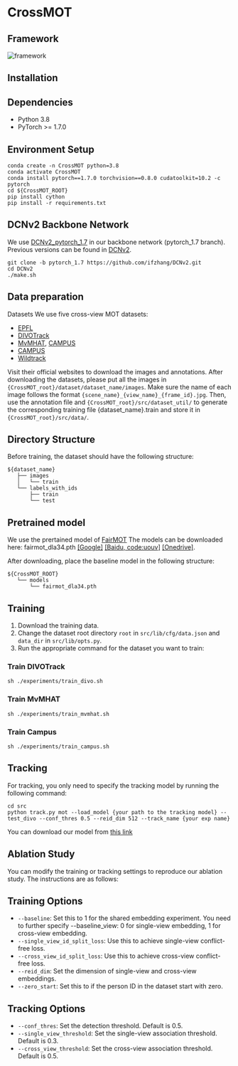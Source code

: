 # CrossMOT

## Framework
![framework](asset/framework.jpg)

## Installation
## Dependencies
* Python 3.8
* PyTorch >= 1.7.0

## Environment Setup
```
conda create -n CrossMOT python=3.8
conda activate CrossMOT
conda install pytorch==1.7.0 torchvision==0.8.0 cudatoolkit=10.2 -c pytorch
cd ${CrossMOT_ROOT}
pip install cython
pip install -r requirements.txt
```

## DCNv2 Backbone Network
We use [DCNv2_pytorch_1.7](https://github.com/ifzhang/DCNv2/tree/pytorch_1.7) in our backbone network (pytorch_1.7 branch). Previous versions can be found in [DCNv2](https://github.com/CharlesShang/DCNv2).

```
git clone -b pytorch_1.7 https://github.com/ifzhang/DCNv2.git
cd DCNv2
./make.sh
```

## Data preparation
Datasets
We use five cross-view MOT datasets:
* [EPFL](https://www.epfl.ch/labs/cvlab/data/data-pom-index-php/)
* [DIVOTrack](https://github.com/shengyuhao/DIVOTrack)
* [MvMHAT](https://github.com/realgump/MvMHAT), [CAMPUS](http://web.cs.ucla.edu/~yuanluxu/research/mv_track.html)
* [CAMPUS](http://web.cs.ucla.edu/~yuanluxu/research/mv_track.html)
* [Wildtrack](https://www.epfl.ch/labs/cvlab/data/data-wildtrack/)

Visit their official websites to download the images and annotations. After downloading the datasets, please put all the images in `{CrossMOT_root}/dataset/dataset_name/images`. Make sure the name of each image follows the format `{scene_name}_{view_name}_{frame_id}.jpg`. Then, use the annotation file and `{CrossMOT_root}/src/dataset_util/` to generate the corresponding training file {dataset_name}.train and store it in `{CrossMOT_root}/src/data/`.

## Directory Structure
Before training, the dataset should have the following structure:

```
${dataset_name}
   ├── images
   │   └── train
   └── labels_with_ids
       ├── train
       └── test

```


## Pretrained model

We use the prertained model of [FairMOT](https://github.com/ifzhang/FairMOT) The models can be downloaded here: fairmot_dla34.pth [[Google]](https://drive.google.com/file/d/1iqRQjsG9BawIl8SlFomMg5iwkb6nqSpi/view?usp=sharing) [[Baidu, code:uouv]](https://pan.baidu.com/s/1H1Zp8wrTKDk20_DSPAeEkg) [[Onedrive]](https://microsoftapc-my.sharepoint.com/:u:/g/personal/v-yifzha_microsoft_com/EWHN_RQA08BDoEce_qFW-ogBNUsb0jnxG3pNS3DJ7I8NmQ?e=p0Pul1).

After downloading, place the baseline model in the following structure:
```
${CrossMOT_ROOT}
   └── models
       └── fairmot_dla34.pth
```

## Training
1. Download the training data.
2. Change the dataset root directory `root` in `src/lib/cfg/data.json` and `data_dir` in `src/lib/opts.py`.
3. Run the appropriate command for the dataset you want to train:

### Train DIVOTrack
```
sh ./experiments/train_divo.sh
```

### Train MvMHAT
```
sh ./experiments/train_mvmhat.sh
```
### Train Campus
```
sh ./experiments/train_campus.sh
```
## Tracking
For tracking, you only need to specify the tracking model by running the following command:
```
cd src
python track.py mot --load_model {your path to the tracking model} --test_divo --conf_thres 0.5 --reid_dim 512 --track_name {your exp name}
```
You can download our model from [this link](https://drive.google.com/file/d/1mQyw7F-V8_Btms5ifXSpIagBzcWoVuRP/view?usp=share_link)
## Ablation Study 
You can modify the training or tracking settings to reproduce our ablation study. The instructions are as follows:

## Training Options
* `--baseline`: Set this to 1 for the shared embedding experiment. You need to further specify --baseline_view: 0 for single-view embedding, 1 for cross-view embedding.
* `--single_view_id_split_loss`: Use this to achieve single-view conflict-free loss.
* `--cross_view_id_split_loss`: Use this to achieve cross-view conflict-free loss.
* `--reid_dim`: Set the dimension of single-view and cross-view embeddings.
* `--zero_start`: Set this to if the person ID in the dataset start with zero.


## Tracking Options
* `--conf_thres`: Set the detection threshold. Default is 0.5.
* `--single_view_threshold`: Set the single-view association threshold. Default is 0.3.
* `--cross_view_threshold`: Set the cross-view association threshold. Default is 0.5.
